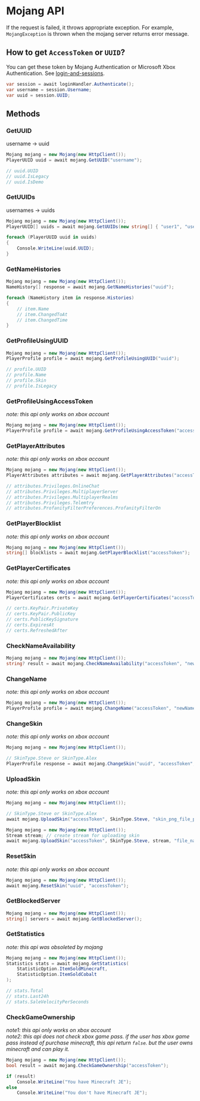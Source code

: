 # Mojang API

If the request is failed, it throws appropriate exception. For example, `MojangException` is thrown when the mojang server returns error message.

## How to get `AccessToken` or `UUID`?

You can get these token by Mojang Authentication or Microsoft Xbox Authentication. See [login-and-sessions](../cmllib.core/login-and-sessions/ "mention").

```csharp
var session = await loginHandler.Authenticate();
var username = session.Username;
var uuid = session.UUID;
```

## Methods

### GetUUID

username -> uuid

```csharp
Mojang mojang = new Mojang(new HttpClient());
PlayerUUID uuid = await mojang.GetUUID("username");

// uuid.UUID
// uuid.IsLegacy
// uuid.IsDemo
```

### GetUUIDs

usernames -> uuids

```csharp
Mojang mojang = new Mojang(new HttpClient());
PlayerUUID[] uuids = await mojang.GetUUIDs(new string[] { "user1", "user2" });

foreach (PlayerUUID uuid in uuids)
{
    Console.WriteLine(uuid.UUID);
}
```

### GetNameHistories

```csharp
Mojang mojang = new Mojang(new HttpClient());
NameHistory[] response = await mojang.GetNameHistories("uuid");

foreach (NameHistory item in response.Histories)
{
    // item.Name
    // item.ChangedToAt
    // item.ChangedTime
}
```

### GetProfileUsingUUID

```csharp
Mojang mojang = new Mojang(new HttpClient());
PlayerProfile profile = await mojang.GetProfileUsingUUID("uuid");

// profile.UUID
// profile.Name
// profile.Skin
// profile.IsLegacy
```

### GetProfileUsingAccessToken

_note: this api only works on xbox account_

```csharp
Mojang mojang = new Mojang(new HttpClient());
PlayerProfile profile = await mojang.GetProfileUsingAccessToken("accessToken");
```

### GetPlayerAttributes

_note: this api only works on xbox account_

```csharp
Mojang mojang = new Mojang(new HttpClient());
PlayerAttributes attributes = await mojang.GetPlayerAttributes("accessToken");

// attributes.Privileges.OnlineChat
// attributes.Privileges.MultiplayerServer
// attributes.Privileges.MultiplayerRealms
// attributes.Privileges.Telemtry
// attributes.ProfanityFilterPreferences.ProfanityFilterOn
```

### GetPlayerBlocklist

_note: this api only works on xbox account_

```csharp
Mojang mojang = new Mojang(new HttpClient());
string[] blocklists = await mojang.GetPlayerBlocklist("accessToken");
```

### GetPlayerCertificates

_note: this api only works on xbox account_

```csharp
Mojang mojang = new Mojang(new HttpClient());
PlayerCertificates certs = await mojang.GetPlayerCertificates("accessToken");

// certs.KeyPair.PrivateKey
// certs.KeyPair.PublicKey
// certs.PublicKeySignature
// certs.ExpiresAt
// certs.RefreshedAfter
```

### CheckNameAvailability

```csharp
Mojang mojang = new Mojang(new HttpClient());
string? result = await mojang.CheckNameAvailability("accessToken", "newName");
```

### ChangeName

_note: this api only works on xbox account_

```csharp
Mojang mojang = new Mojang(new HttpClient());
PlayerProfile profile = await mojang.ChangeName("accessToken", "newName");
```

### ChangeSkin

_note: this api only works on xbox account_

```csharp
Mojang mojang = new Mojang(new HttpClient());

// SkinType.Steve or SkinType.Alex
PlayerProfile response = await mojang.ChangeSkin("uuid", "accessToken", SkinType.Steve, "skinUrl");
```

### UploadSkin

_note: this api only works on xbox account_

```csharp
Mojang mojang = new Mojang(new HttpClient());

// SkinType.Steve or SkinType.Alex
await mojang.UploadSkin("accessToken", SkinType.Steve, "skin_png_file_path");
```

```csharp
Mojang mojang = new Mojang(new HttpClient());
Stream stream; // create stream for uploading skin
await mojang.UploadSkin("accessToken", SkinType.Steve, stream, "file_name");
```

### ResetSkin

_note: this api only works on xbox account_

```csharp
Mojang mojang = new Mojang(new HttpClient());
await mojang.ResetSkin("uuid", "accessToken");
```

### GetBlockedServer

```csharp
Mojang mojang = new Mojang(new HttpClient());
string[] servers = await mojang.GetBlockedServer();
```

### GetStatistics

_note: this api was obsoleted by mojang_

```csharp
Mojang mojang = new Mojang(new HttpClient());
Statistics stats = await mojang.GetStatistics(
    StatisticOption.ItemSoldMinecraft,
    StatisticOption.ItemSoldCobalt
);

// stats.Total
// stats.Last24h
// stats.SaleVelocityPerSeconds
```

### CheckGameOwnership

_note1: this api only works on xbox account_\
_note2: this api does not check xbox game pass. if the user has xbox game pass instead of purchase minecraft, this api return `false`. but the user owns minecraft and can play it._

```csharp
Mojang mojang = new Mojang(new HttpClient());
bool result = await mojang.CheckGameOwnership("accessToken");

if (result)
    Console.WriteLine("You have Minecraft JE");
else
    Console.WriteLine("You don't have Minecraft JE");
```
